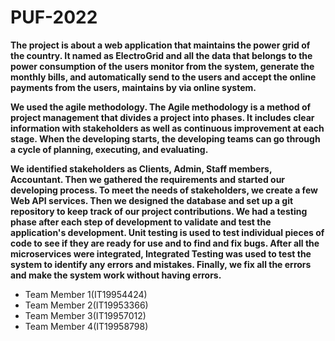 # PUF-2022

<b>
  The project is about a web application that maintains the power grid of the country. It named as ElectroGrid and all the data that belongs to the power consumption of the users monitor from the system, generate the monthly bills, and automatically send to the users and accept the online payments from the users, maintains by via online system. 

We used the agile methodology. The Agile methodology is a method of project management that divides a project into phases. It includes clear information with stakeholders as well as continuous improvement at each stage. When the developing starts, the developing teams can go through a cycle of planning, executing, and evaluating. 

We identified stakeholders as Clients, Admin, Staff members, Accountant. Then we gathered the requirements and started our developing process. To meet the needs of stakeholders, we create a few Web API services. Then we designed the database and set up a git repository to keep track of our project contributions. We had a testing phase after each step of development to validate and test the application's development. Unit testing is used to test individual pieces of code to see if they are ready for use and to find and fix bugs. After all the microservices were integrated, Integrated Testing was used to test the system to identify any errors and mistakes. Finally, we fix all the errors and make the system work without having errors. 
  </b>

<ul>
  <li>Team Member 1(IT19954424)</li> 

  <li>Team Member 2(IT19953366)</li> 

  <li>Team Member 3(IT19957012)</li> 

  <li>Team Member 4(IT19958798)</li>
  </ui>
